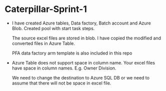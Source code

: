 # Caterpillar-Sprint-1

- I have created Azure tables, Data factory, Batch account and Azure Blob. Created pool with start task steps. 

  The source excel files are stored in blob. I have copied the modified and converted files in Azure Table.
  
  PFA data factory arm template is also included in this repo
  

- Azure Table does not support space in column name. Your excel files have space in column names. E.g. Owner Division. 

  We need to change the destination to Azure SQL DB or we need to assume that there will not be space in excel file.

